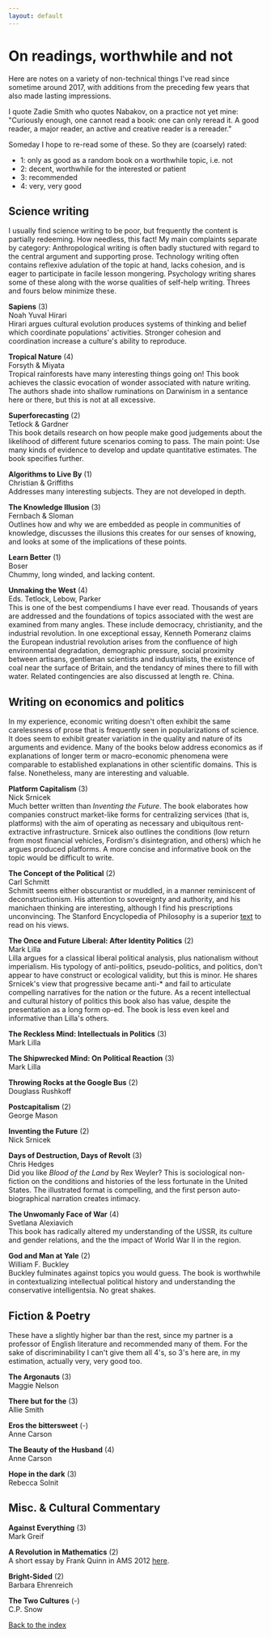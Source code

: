 ```yaml
---
layout: default
---
```

# On readings, worthwhile and not #
Here are notes on a variety of non-technical things I've read since sometime around 2017, with additions from the preceding few years that also made lasting impressions.

I quote Zadie Smith who quotes Nabakov, on a practice not yet mine: "Curiously enough, one cannot read a book: one can only reread it. A good reader, a major reader, an active and creative reader is a rereader."

Someday I hope to re-read some of these. So they are (coarsely) rated:

 - 1: only as good as a random book on a worthwhile topic, i.e. not
 - 2: decent, worthwhile for the interested or patient
 - 3: recommended
 - 4: very, very good

## Science writing ##
I usually find science writing to be poor, but frequently the content is partially redeeming. How needless, this fact! My main complaints separate by category: Anthropological writing is often badly stuctured with regard to the central argument and supporting prose. Technology writing often contains reflexive adulation of the topic at hand, lacks cohesion, and is eager to participate in facile lesson mongering. Psychology writing shares some of these along with the worse qualities of self-help writing. Threes and fours below minimize these.

**Sapiens** (3) <br/>
Noah Yuval Hirari <br/>
Hirari argues cultural evolution produces systems of thinking and belief which coordinate populations' activities. Stronger cohesion and coordination increase a culture's ability to reproduce.

**Tropical Nature** (4) <br/>
Forsyth & Miyata <br/>
Tropical rainforests have many interesting things going on! This book achieves the classic evocation of wonder associated with nature writing. The authors shade into shallow ruminations on Darwinism in a sentance here or there, but this is not at all excessive.

**Superforecasting** (2) <br/>
Tetlock & Gardner <br/>
This book details research on how people make good judgements about the likelihood of different future scenarios coming to pass. The main point: Use many kinds of evidence to develop and update quantitative estimates. The book specifies further.

**Algorithms to Live By** (1) <br/>
Christian & Griffiths <br/>
Addresses many interesting subjects. They are not developed in depth.

**The Knowledge Illusion** (3) <br/>
Fernbach & Sloman <br/>
Outlines how and why we are embedded as people in communities of knowledge, discusses the illusions this creates for our senses of knowing, and looks at some of the implications of these points.

**Learn Better** (1) <br/>
Boser <br/>
Chummy, long winded, and lacking content.

**Unmaking the West** (4) <br/>
Eds. Tetlock, Lebow, Parker <br/>
This is one of the best compendiums I have ever read. Thousands of years are addressed and the foundations of topics associated with the west are examined from many angles. These include democracy, christianity, and the industrial revolution. In one exceptional essay, Kenneth Pomeranz claims the European industrial revolution arises from the confluence of high environmental degradation, demographic pressure, social proximity between artisans, gentleman scientists and industrialists, the existence of coal near the surface of Britain, and the tendancy of mines there to fill with water. Related contingencies are also discussed at length re. China.<br/>

## Writing on economics and politics ##
In my experience, economic writing doesn't often exhibit the same carelessness of prose that is frequently seen in popularizations of science. It does seem to exhibit greater variation in the quality and nature of its arguments and evidence. Many of the books below address economics as if explanations of longer term or macro-economic phenomena were comparable to established explanations in other scientific domains. This is false. Nonetheless, many are interesting and valuable.

**Platform Capitalism** (3)<br/>
Nick Srnicek <br/>
Much better written than *Inventing the Future*. The book elaborates how companies construct market-like forms for centralizing services (that is, platforms) with the aim of operating as necessary and ubiquitous rent-extractive infrastructure. Srnicek also outlines the conditions (low return from most financial vehicles, Fordism's disintegration, and others) which he argues produced platforms. A more concise and informative book on the topic would be difficult to write.

**The Concept of the Political** (2) <br/>
Carl Schmitt <br/>
Schmitt seems either obscurantist or muddled, in a manner reminiscent of deconstructionism. His attention to sovereignty and authority, and his manichaen thinking are interesting, although I find his prescriptions unconvincing. The Stanford Encyclopedia of Philosophy is a superior [text](https://plato.stanford.edu/entries/schmitt/#ConPolCriLib) to read on his views.

**The Once and Future Liberal: After Identity Politics** (2)<br/>
Mark Lilla <br/>
Lilla argues for a classical liberal political analysis, plus nationalism without imperialism. His typology of anti-politics, pseudo-politics, and politics, don't appear to have construct or ecological validity, but this is minor. He shares Srnicek's view that progressive became anti-* and fail to articulate compelling narratives for the nation or the future. As a recent intellectual and cultural history of politics this book also has value, despite the presentation as a long form op-ed. The book is less even keel and informative than Lilla's others.

**The Reckless Mind: Intellectuals in Politics** (3) <br/>
Mark Lilla <br/>

**The Shipwrecked Mind: On Political Reaction** (3) <br/>
Mark Lilla

**Throwing Rocks at the Google Bus** (2)<br/>
Douglass Rushkoff

**Postcapitalism** (2) <br/>
George Mason <br/>

**Inventing the Future** (2)<br/>
Nick Srnicek <br/>

**Days of Destruction, Days of Revolt** (3)<br/>
Chris Hedges <br/>
Did you like *Blood of the Land* by Rex Weyler? This is sociological non-fiction on the conditions and histories of the less fortunate in the United States. The illustrated format is compelling, and the first person auto-biographical narration creates intimacy.

**The Unwomanly Face of War** (4) <br/>
Svetlana Alexiavich <br/>
This book has radically altered my understanding of the USSR, its culture and gender relations, and the the impact of World War II in the region.

**God and Man at Yale** (2) <br/>
William F. Buckley <br/>
Buckley fulminates against topics you would guess. The book is worthwhile in contextualizing intellectual political history and understanding the conservative intelligentsia. No great shakes.

## Fiction & Poetry ##
These have a slightly higher bar than the rest, since my partner is a professor of English literature and recommended many of them. For the sake of discriminability I can't give them all 4's, so 3's here are, in my estimation, actually very, very good too.

**The Argonauts** (3)<br/>
Maggie Nelson<br/>

**There but for the** (3)<br/>
Allie Smith<br/>

**Eros the bittersweet** (-)<br/>
Anne Carson<br/>

**The Beauty of the Husband** (4)<br/>
Anne Carson<br/>

**Hope in the dark** (3)<br/>
Rebecca Solnit<br/>

## Misc. & Cultural Commentary ##
**Against Everything** (3)<br/>
Mark Greif<br/>

**A Revolution in Mathematics** (2)<br/>
A short essay by Frank Quinn in AMS 2012 [here](http://www.personal.psu.edu/cpc16/Quinn-Revolution.pdf).

**Bright-Sided** (2)<br/>
Barbara Ehrenreich<br/>

**The Two Cultures** (-)<br/>
C.P. Snow <br/>

[Back to the index](../index)
